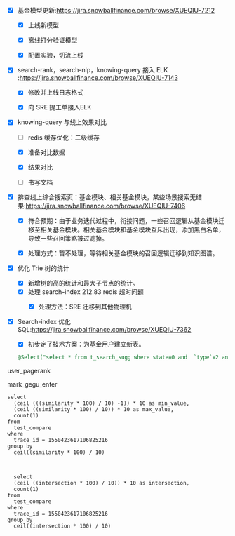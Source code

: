 

- [x] 基金模型更新:https://jira.snowballfinance.com/browse/XUEQIU-7212

  - [x] 上线新模型
  - [x] 离线打分验证模型
  - [x] 配置实验，切流上线

  

- [x] search-rank，search-nlp，knowing-query 接入 ELK :https://jira.snowballfinance.com/browse/XUEQIU-7143

  - [x] 修改并上线日志格式
  - [x] 向 SRE 提工单接入ELK

  

- [x] knowing-query 与线上效果对比

  - [ ] redis 缓存优化：二级缓存
  - [x] 准备对比数据
  - [x] 结果对比
  - [ ] 书写文档

  

- [x] 排查线上综合搜索页：基金模块、相关基金模块，某些场景搜索无结果:https://jira.snowballfinance.com/browse/XUEQIU-7406

  - [x] 符合预期：由于业务迭代过程中，衔接问题，一些召回逻辑从基金模块迁移至相关基金模块。相关基金模块和基金模块互斥出现，添加黑白名单，导致一些召回策略被过滤掉。
  - [x] 处理方式：暂不处理，等待相关基金模块的召回逻辑迁移到知识图谱。

  

- [x] 优化 Trie 树的统计

  - [x] 新增树的高的统计和最大子节点的统计。
  - [x] 处理 search-index 212.83 redis 超时问题
    - [x] 处理方法：SRE 迁移到其他物理机



- [x] Search-index 优化 SQL:https://jira.snowballfinance.com/browse/XUEQIU-7362

  - [x] 初步定了技术方案：为基金用户建立新表。

  ```sql
  @Select("select * from t_search_sugg where state=0 and  `type`=2 and fund_ext like '%count%'") List<SearchSuggEntity> queryAllFundUser();  
  ```





user_pagerank

mark_gegu_enter



```mysql
select
  (ceil (((similarity * 100) / 10) -1)) * 10 as min_value,
  (ceil ((similarity * 100) / 10)) * 10 as max_value,
  count(1)
from
  test_compare
where
  trace_id = 1550423617106825216
group by
  ceil((similarity * 100) / 10)
  
  
  
  select
  (ceil ((intersection * 100) / 10)) * 10 as intersection,
  count(1)
from
  test_compare
where
  trace_id = 1550423617106825216
group by
  ceil((intersection * 100) / 10)
```

